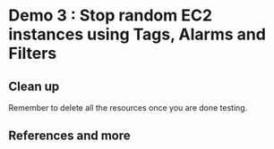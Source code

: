 
# Demo 3 : Stop random EC2 instances using Tags, Alarms and Filters 


## Clean up

Remember to delete all the resources once you are done testing.


## References and more

